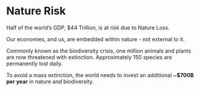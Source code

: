 # Nature Risk

Half of the world’s GDP, $44 Trillion, is at risk due to Nature Loss.

Our economies, and us, are embedded within nature - not external to it.&#x20;

Commonly known as the biodiversity crisis, one million animals and plants are now threatened with extinction.  Approximately 150 species are permanently lost daily.

To avoid a mass extinction, the world needs to invest an additional \~**$700B per year** in nature and biodiversity.
